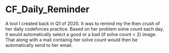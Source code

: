 # CF_Daily_Reminder

A tool I created back in Q1 of 2020. It was to remind my the then crush of her daily codeforces practice. Based on her problem solve count each day, it would automatically select 
a good or a bad (if solve count < 2) image. That along with a mail containig her solve count would then be automatically send to her email.  
